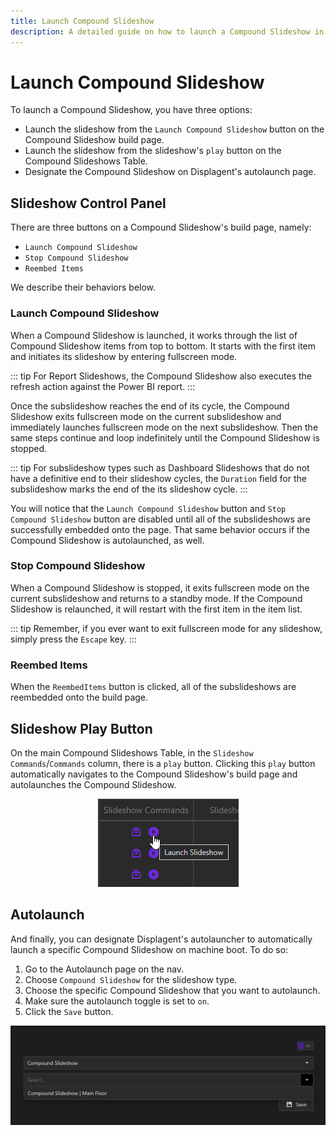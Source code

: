 ```yaml
---
title: Launch Compound Slideshow
description: A detailed guide on how to launch a Compound Slideshow in Displagent.
---
```


# Launch Compound Slideshow

To launch a Compound Slideshow, you have three options:
* Launch the slideshow from the `Launch Compound Slideshow` button on the Compound Slideshow build page.
* Launch the slideshow from the slideshow's `play` button on the Compound Slideshows Table.
* Designate the Compound Slideshow on Displagent's autolaunch page.

## Slideshow Control Panel

There are three buttons on a Compound Slideshow's build page, namely:
* `Launch Compound Slideshow`
* `Stop Compound Slideshow`
* `Reembed Items`

We describe their behaviors below.

### Launch Compound Slideshow

When a Compound Slideshow is launched, it works through the list of Compound Slideshow items from top to bottom. It starts with the first item and initiates its slideshow by entering fullscreen mode.

::: tip
For Report Slideshows, the Compound Slideshow also executes the refresh action against the Power BI report.
:::

Once the subslideshow reaches the end of its cycle, the Compound Slideshow exits fullscreen mode on the current subslideshow and immediately launches fullscreen mode on the next subslideshow. Then the same steps continue and loop indefinitely until the Compound Slideshow is stopped.

::: tip
For subslideshow types such as Dashboard Slideshows that do not have a definitive end to their slideshow cycles, the `Duration` field for the subslideshow marks the end of the its slideshow cycle.
:::

You will notice that the `Launch Compound Slideshow` button and `Stop Compound Slideshow` button are disabled until all of the subslideshows are successfully embedded onto the page. That same behavior occurs if the Compound Slideshow is autolaunched, as well.

### Stop Compound Slideshow

When a Compound Slideshow is stopped, it exits fullscreen mode on the current subslideshow and returns to a standby mode. If the Compound Slideshow is relaunched, it will restart with the first item in the item list.

::: tip
Remember, if you ever want to exit fullscreen mode for any slideshow, simply press the `Escape` key.
:::

### Reembed Items

When the `ReembedItems` button is clicked, all of the subslideshows are reembedded onto the build page.

## Slideshow Play Button

On the main Compound Slideshows Table, in the `Slideshow Commands`/`Commands` column, there is a `play` button. Clicking this `play` button automatically navigates to the Compound Slideshow's build page and autolaunches the Compound Slideshow.

<p align="center">
    <img src="./launch-slideshow-button.png" />
</p>

## Autolaunch

And finally, you can designate Displagent's autolauncher to automatically launch a specific Compound Slideshow on machine boot. To do so:

1. Go to the Autolaunch page on the nav.
2. Choose `Compound Slideshow` for the slideshow type.
3. Choose the specific Compound Slideshow that you want to autolaunch.
4. Make sure the autolaunch toggle is set to `on`.
5. Click the `Save` button.

<p align="center">
    <img src="./autolaunch-compound-slideshow.png" />
</p>